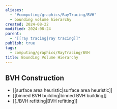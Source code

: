 ```yaml
---
aliases:
  - "#computing/graphics/RayTracing/BVH"
  - bounding volume hierarchy
created: 2024-08-22
modified: 2024-08-24
parent:
  - "[[ray tracing|ray tracing]]"
publish: true
tags:
  - computing/graphics/RayTracing/BVH
title: Bounding Volume Hierarchy
---
```

## BVH Construction
- [[surface area heuristic|surface area heuristic]]
- [[binned BVH building|binned BVH building]]
- [[./BVH refitting|BVH refitting]]
